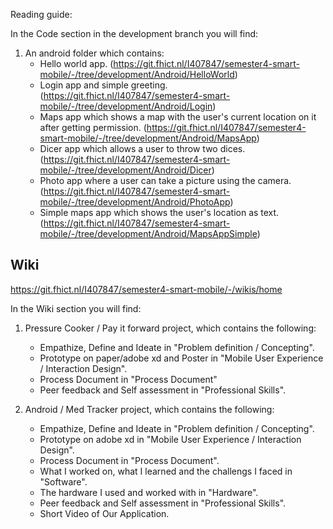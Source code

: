 Reading guide:

In the Code section in the development branch you will find:
1. An android folder which contains:
    - Hello world app. 
        (https://git.fhict.nl/I407847/semester4-smart-mobile/-/tree/development/Android/HelloWorld)
    - Login app and simple greeting. 
        (https://git.fhict.nl/I407847/semester4-smart-mobile/-/tree/development/Android/Login)
    - Maps app which shows a map with the user's current location on it after getting permission.
        (https://git.fhict.nl/I407847/semester4-smart-mobile/-/tree/development/Android/MapsApp)
    - Dicer app which allows a user to throw two dices. 
        (https://git.fhict.nl/I407847/semester4-smart-mobile/-/tree/development/Android/Dicer)
    - Photo app where a user can take a picture using the camera.
        (https://git.fhict.nl/I407847/semester4-smart-mobile/-/tree/development/Android/PhotoApp)
    - Simple maps app which shows the user's location as text.
        (https://git.fhict.nl/I407847/semester4-smart-mobile/-/tree/development/Android/MapsAppSimple)



## Wiki
https://git.fhict.nl/I407847/semester4-smart-mobile/-/wikis/home

In the Wiki section you will find:

1. Pressure Cooker / Pay it forward project, which contains the following:
    - Empathize, Define and Ideate in "Problem definition / Concepting".
    - Prototype on paper/adobe xd and Poster in "Mobile User Experience / Interaction Design".
    - Process Document in "Process Document"
    - Peer feedback and Self assessment in "Professional Skills".
    

1. Android / Med Tracker project, which contains the following:
    - Empathize, Define and Ideate in "Problem definition / Concepting".
    - Prototype on adobe xd in "Mobile User Experience / Interaction Design".
    - Process Document in "Process Document".
    - What I worked on, what I learned and the challengs I faced in "Software".
    - The hardware I used and worked with in "Hardware".
    - Peer feedback and Self assessment in "Professional Skills".
    - Short Video of Our Application.
